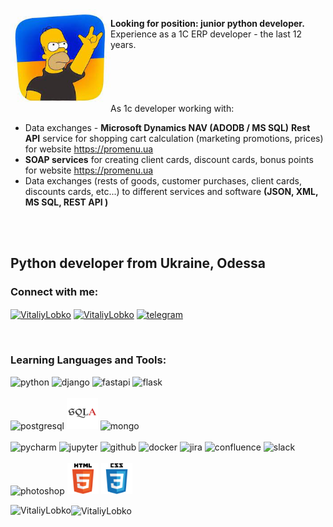 <img src="header.png" align="left" width="160px"/>

**Looking for position: junior python developer.**
<br />
Experience as a 1C ERP developer - the last 12 years.
<br />
<br />
<br />
<br />
<br />
<br />
As 1c developer working with:

* Data exchanges - **Microsoft Dynamics NAV (ADODB / MS SQL)**
**Rest API** service for shopping cart calculation (marketing promotions, prices) for website
https://promenu.ua
* **SOAP services** for creating client cards, discount cards, bonus points for website
https://promenu.ua
* Data exchanges (rests of goods, customer purchases, client cards, discounts cards, etc...) to different services and software **(JSON, XML, MS SQL, REST API )**

<br clear="left"/>   


</br>

<h2 align="left">Python developer from Ukraine, Odessa </h2>

<h3 align="left">Connect with me:</h3>
<p align="left">
<a href="https://github.com/VitaliyLobko" target="blank"><img align="center" src="https://github.com/fluidicon.png" alt="VitaliyLobko" height="30" width="30" /></a>
<a href="https://www.linkedin.com/in/vitaliy-lobko-3541a74a/" target="blank"><img align="center" src="https://raw.githubusercontent.com/rahuldkjain/github-profile-readme-generator/master/src/images/icons/Social/linked-in-alt.svg" alt="VitaliyLobko" height="30" width="40" /></a>
<a href="https://t.me/MrLakin" target="blank"><img align="center" src="https://upload.wikimedia.org/wikipedia/commons/thumb/8/83/Telegram_2019_Logo.svg/768px-Telegram_2019_Logo.svg.png?20220331104809" alt="telegram" height="30" width="30" /></a>

</p>

</br>

<h3 align="left">Learning Languages and Tools:</h3>

<p align="left">
<div>
<img src="https://cdn.jsdelivr.net/gh/devicons/devicon/icons/python/python-original-wordmark.svg" alt="python" width="50"/> 
<img src="https://cdn.jsdelivr.net/gh/devicons/devicon/icons/django/django-plain-wordmark.svg" alt="django" width="50"/>
<img src="https://cdn.jsdelivr.net/gh/devicons/devicon/icons/fastapi/fastapi-original-wordmark.svg" alt="fastapi" width="50" />
<img src="https://cdn.jsdelivr.net/gh/devicons/devicon/icons/flask/flask-original-wordmark.svg" alt="flask" width="50" />
</div>
</br>
<div>
<img src="https://cdn.jsdelivr.net/gh/devicons/devicon/icons/postgresql/postgresql-original-wordmark.svg" alt="postgresql" width="50" />
<img src="https://github.com/devicons/devicon/blob/v2.15.1/icons/sqlalchemy/sqlalchemy-original.svg" alt="sqlalchemy" width="50" />
<img src="https://cdn.jsdelivr.net/gh/devicons/devicon/icons/mongodb/mongodb-original-wordmark.svg" alt="mongo" width="50" />
</div>
</br>                                                                                                                                  
<div>
<img src="https://cdn.jsdelivr.net/gh/devicons/devicon/icons/pycharm/pycharm-original.svg" alt="pycharm" width="50" />
<img src="https://cdn.jsdelivr.net/gh/devicons/devicon/icons/jupyter/jupyter-original-wordmark.svg" alt="jupyter" width="50" />  
<img src="https://cdn.jsdelivr.net/gh/devicons/devicon/icons/github/github-original-wordmark.svg" alt="github" width="50" />
<img src="https://cdn.jsdelivr.net/gh/devicons/devicon/icons/docker/docker-original-wordmark.svg" alt="docker" width=50" />
<img src="https://cdn.jsdelivr.net/gh/devicons/devicon/icons/jira/jira-original-wordmark.svg" alt="jira" width="50" />
<img src="https://cdn.jsdelivr.net/gh/devicons/devicon/icons/confluence/confluence-original-wordmark.svg" alt="confluence" width="50" />
<img src="https://cdn.jsdelivr.net/gh/devicons/devicon/icons/slack/slack-original.svg" alt="slack" width="50" />                                    
</div>                  
</br>
<div>
<img src="https://cdn.jsdelivr.net/gh/devicons/devicon/icons/photoshop/photoshop-line.svg" alt="photoshop" width="50" /> 
<img src="https://raw.githubusercontent.com/devicons/devicon/master/icons/html5/html5-original-wordmark.svg" alt="html5" width="50" />  
<img src="https://raw.githubusercontent.com/devicons/devicon/master/icons/css3/css3-original-wordmark.svg" alt="css3" width="50"/>
</div>                                                                                                                                            
</p> 

<p><img align="left" src="https://github-readme-stats.vercel.app/api/top-langs?username=VitaliyLobko&show_icons=true&theme=dracula&locale=en&layout=compact" alt="VitaliyLobko" height="160" /></p>

<p><img align="center" src="https://github-readme-stats.vercel.app/api?username=VitaliyLobko&show_icons=true&theme=dracula&locale=en&hide_border=true" alt="VitaliyLobko" height="160"/></p>
